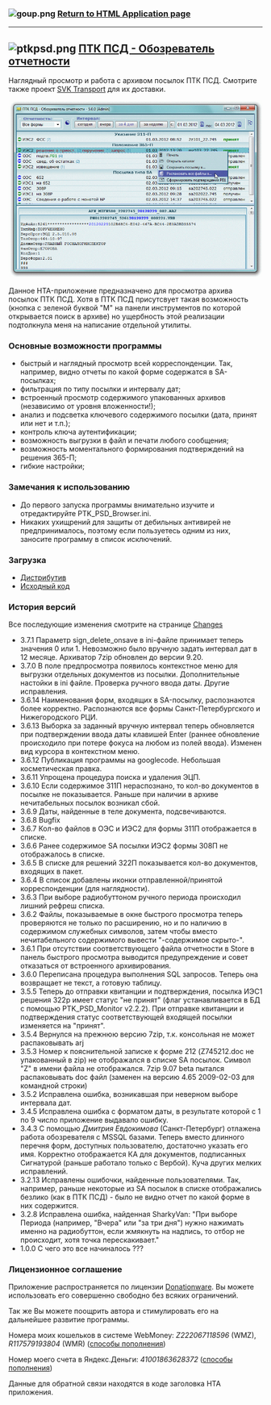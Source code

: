 ### ![goup.png](http://html-applications.bitbucket.org/images/goup.png) [Return to HTML Application page](http://html-applications.bitbucket.org) ###
---
## ![ptkpsd.png](http://html-applications.bitbucket.org/images/ptkpsd.png)  [ПТК ПСД - Обозреватель отчетности](http://html-applications.bitbucket.org/ptkpsd-browser/readme.html) ##
Наглядный просмотр и работа с архивом посылок ПТК ПСД. Смотрите также проект [SVK Transport](https://bitbucket.org/html-applications/svk-transport) для их доставки.

![Рабочее окно приложения](screen.png)

Данное HTA-приложение предназначено для просмотра архива посылок ПТК ПСД.
Хотя в ПТК ПСД присутсвует такая возможность (кнопка с зеленой буквой "М" на панели инструментов по которой открывается поиск в архиве) но ущербность этой реализации подтолкнула меня на написание отдельной утилиты.

### Основные возможности программы

* быстрый и наглядный просмотр всей корреспонденции. Так, например, видно отчеты по какой форме содержатся в SA-посылках;
* фильтрация по типу посылки и интервалу дат;
* встроенный просмотр содержимого упакованных архивов (независимо от уровня вложенности!);
* анализ и подсветка ключевого содержимого посылки (дата, принят или нет и т.п.);
* контроль ключа аутентификации;
* возможность выгрузки в файл и печати любого сообщения;
* возможность моментального формирования подтверждений на решения 365-П;
* гибкие настройки;

### Замечания к использованию

* До первого запуска программы внимательно изучите и отредактируйте PTK_PSD_Browser.ini.
* Никаких ухищрений для защиты от дебильных антивирей не предпринималось, поэтому если пользуетесь одним из них, заносите программу в список исключений.

### Загрузка

* [Дистрибутив](https://bitbucket.org/html-applications/ptkpsd-browser/downloads)
* [Исходный код](https://bitbucket.org/html-applications/ptkpsd-browser/src)

### История версий

Все последующие изменения смотрите на странице [Changes](https://bitbucket.org/html-applications/ptkpsd-browser/commits/all)

* 3.7.1 Параметр sign_delete_onsave в ini-файле принимает теперь значения 0 или 1. Невозможно было вручную задать интервал дат в 12 месяце. Архиватор 7zip обновлен до версии 9.20.
* 3.7.0 В поле предпросмотра появилось контекстное меню для выгрузки отдельных документов из посылки. Дополнительные настойки в ini файле. Проверка ручного ввода даты. Другие исправления.
* 3.6.14 Наименования форм, входящих в SA-посылку, распознаются более корректно. Распознаются все формы Санкт-Петербургского и Нижегородского РЦИ.
* 3.6.13 Выборка за заданный вручную интервал теперь обновляется при подтверждении ввода даты клавишей Enter (раннее обновление происходило при потере фокуса на любом из полей ввода). Изменен вид курсора в контекстном меню.
* 3.6.12 Публикация программы на googlecode. Небольшая косметическая правка.
* 3.6.11 Упрощена процедура поиска и удаления ЭЦП.
* 3.6.10 Если содержимое 311П нераспознано, то кол-во документов в посылке не показывается. Раньше при наличии в архиве нечитабельных посылок возникал сбой.
* 3.6.9 Даты, найденные в теле документа, подсвечиваются.
* 3.6.8 Bugfix
* 3.6.7 Кол-во файлов в ОЭС и ИЭС2 для формы 311П отображается в списке.
* 3.6.6 Ранее содержимое SA посылки ИЭС2 формы 308П не отображалось в списке.
* 3.6.5 В списке для решений 322П показывается кол-во документов, входящих в пакет.
* 3.6.4 В список добавлены иконки отправленной/принятой корреспонденции (для наглядности).
* 3.6.3 При выборе радиобуттоном ручного периода происходил лишний рефреш списка.
* 3.6.2 Файлы, показываемые в окне быстрого просмотра теперь проверяются не только по расширению, но и по наличию в содержимом служебных символов, затем чтобы вместо нечитабельного содержимого вывести "-содержимое скрыто-".
* 3.6.1 При отсутствии соответствующего файла отчетности в Store в панель быстрого просмотра выводится предупреждение и совет отказаться от встроенного архивирования.
* 3.6.0 Переписана процедура выполнения SQL запросов. Теперь она возвращает не текст, а готовую таблицу.
* 3.5.5 Теперь до отправки квитанции и подтверждения, посылка ИЭС1 решения 322p имеет статус "не принят"
       (флаг устанавливается в БД с помощью PTK_PSD_Monitor v2.2.2).
       При отправке квитанции и подтверждения статус соответствующей входящей посылки изменяется на "принят".
* 3.5.4 Вернулся на прежнюю версию 7zip, т.к. консольная не может распаковывать arj
* 3.5.3 Номер к пояснительной записке к форме 212 (Z745212.doc не упакованный в zip) не отображался в списке SA посылок.
       Символ "Z" в имени файла не отображался.
       7zip 9.07 beta пытался распаковывать doc файл (заменен на версию 4.65 2009-02-03 для командной строки)
* 3.5.2 Исправлена ошибка, возникавшая при неверном выборе интервала дат.
* 3.4.5 Исправлена ошибка с форматом даты, в результате которой с 1 по 9 число приложение выдавало ошибку.
* 3.4.3 C помощью *Дмитрия Евдокимова* (Санкт-Петербург) отлажена работа обозревателя с MSSQL базами.
       Теперь вместо длинного перечня форм, доступных пользователю, достаточно указать его имя.
       Корректно отображается КА для документов, подписанных Сигнатурой (раньше работало только с Вербой).
       Куча других мелких исправлений.
* 3.2.13 Исправлены ошибочки, найденные пользователями. Так, например, раньше некоторые из SA посылок в списке отображались безлико (как в ПТК ПСД) - было не видно отчет по какой форме в них содержится.
* 3.2.8 Исправлена ошибка, найденная SharkyVan: "При выборе Периода (например, "Вчера" или "за три дня") нужно нажимать именно на радиобуттон, если жмякнуть на надпись, то отбор не происходит, хотя точка перескакивает."
* 1.0.0 С чего это все начиналось ???

### Лицензионное соглашение

Приложение распространяется по лицензии [Donationware](http://ru.wikipedia.org/wiki/Donationware).
Вы можете использовать его совершенно свободно без всяких ограничений.

Так же Вы можете поощрить автора и стимулировать его на дальнейшее развитие программы.

Номера моих кошельков в сиcтеме WebMoney: *Z222067118596* (WMZ), *R117579193804* (WMR) ([способы пополнения](http://www.webmoney.ru/rus/addfunds/))

Номер моего счета в Яндекс.Деньги: *41001863628372* ([способы пополнения](http://money.yandex.ru/prepaid/))

Данные для обратной связи находятся в коде заголовка HTA приложения.